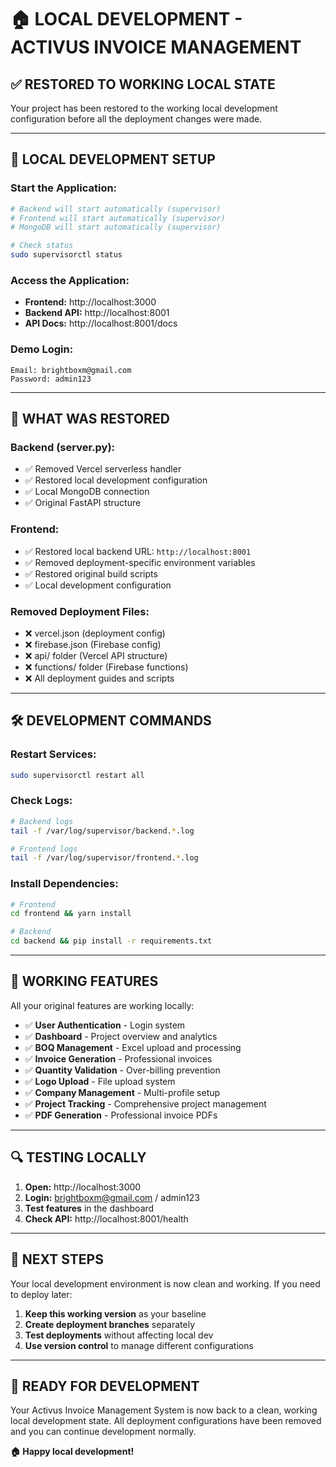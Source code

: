 # 🏠 LOCAL DEVELOPMENT - ACTIVUS INVOICE MANAGEMENT

## ✅ RESTORED TO WORKING LOCAL STATE

Your project has been restored to the working local development configuration before all the deployment changes were made.

---

## 🚀 **LOCAL DEVELOPMENT SETUP**

### **Start the Application:**
```bash
# Backend will start automatically (supervisor)
# Frontend will start automatically (supervisor)
# MongoDB will start automatically (supervisor)

# Check status
sudo supervisorctl status
```

### **Access the Application:**
- **Frontend:** http://localhost:3000
- **Backend API:** http://localhost:8001
- **API Docs:** http://localhost:8001/docs

### **Demo Login:**
```
Email: brightboxm@gmail.com
Password: admin123
```

---

## 🔧 **WHAT WAS RESTORED**

### **Backend (server.py):**
- ✅ Removed Vercel serverless handler
- ✅ Restored local development configuration
- ✅ Local MongoDB connection
- ✅ Original FastAPI structure

### **Frontend:**
- ✅ Restored local backend URL: `http://localhost:8001`
- ✅ Removed deployment-specific environment variables
- ✅ Restored original build scripts
- ✅ Local development configuration

### **Removed Deployment Files:**
- ❌ vercel.json (deployment config)
- ❌ firebase.json (Firebase config)
- ❌ api/ folder (Vercel API structure)
- ❌ functions/ folder (Firebase functions)
- ❌ All deployment guides and scripts

---

## 🛠️ **DEVELOPMENT COMMANDS**

### **Restart Services:**
```bash
sudo supervisorctl restart all
```

### **Check Logs:**
```bash
# Backend logs
tail -f /var/log/supervisor/backend.*.log

# Frontend logs  
tail -f /var/log/supervisor/frontend.*.log
```

### **Install Dependencies:**
```bash
# Frontend
cd frontend && yarn install

# Backend
cd backend && pip install -r requirements.txt
```

---

## 🎯 **WORKING FEATURES**

All your original features are working locally:

- ✅ **User Authentication** - Login system
- ✅ **Dashboard** - Project overview and analytics
- ✅ **BOQ Management** - Excel upload and processing
- ✅ **Invoice Generation** - Professional invoices
- ✅ **Quantity Validation** - Over-billing prevention
- ✅ **Logo Upload** - File upload system
- ✅ **Company Management** - Multi-profile setup
- ✅ **Project Tracking** - Comprehensive project management
- ✅ **PDF Generation** - Professional invoice PDFs

---

## 🔍 **TESTING LOCALLY**

1. **Open:** http://localhost:3000
2. **Login:** brightboxm@gmail.com / admin123
3. **Test features** in the dashboard
4. **Check API:** http://localhost:8001/health

---

## 📝 **NEXT STEPS**

Your local development environment is now clean and working. If you need to deploy later:

1. **Keep this working version** as your baseline
2. **Create deployment branches** separately 
3. **Test deployments** without affecting local dev
4. **Use version control** to manage different configurations

---

## 🎉 **READY FOR DEVELOPMENT**

Your Activus Invoice Management System is now back to a clean, working local development state. All deployment configurations have been removed and you can continue development normally.

**🏠 Happy local development!**